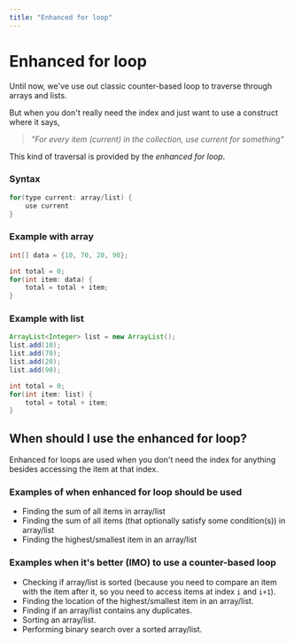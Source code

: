 ```yaml
---
title: "Enhanced for loop"
---
```

# Enhanced for loop

Until now, we've use out classic counter-based loop to traverse through arrays and lists.

But when you don't really need the index and just want to use a construct where it says,

> *"For every item (current) in the collection, use current for something"*

This kind of traversal is provided by the *enhanced for loop*.

### Syntax

```java
for(type current: array/list) {
	use current
}
```

### Example with array

```java
int[] data = {10, 70, 20, 90};

int total = 0;
for(int item: data) {
	total = total + item;
}
```

### Example with list

```java
ArrayList<Integer> list = new ArrayList();
list.add(10);
list.add(70);
list.add(20);
list.add(90);

int total = 0;
for(int item: list) {
	total = total + item;
}
```

## When should I use the enhanced for loop?

Enhanced for loops are used when you don't need the index for anything besides accessing the item at that index. 

### Examples of when enhanced for loop should be used

- Finding the sum of all items in array/list
- Finding the sum of all items (that optionally satisfy some condition(s)) in array/list
- Finding the highest/smallest item in an array/list

### Examples when it's better (IMO) to use a counter-based loop

- Checking if array/list is sorted (because you need to compare an item with the item after it, so you need to access items at index `i` and `i+1`).
- Finding the location of the highest/smallest item in an array/list.
- Finding if an array/list contains any duplicates.
- Sorting an array/list.
- Performing binary search over a sorted array/list.